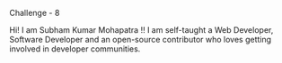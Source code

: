 Challenge - 8

Hi! I am Subham Kumar Mohapatra !! 
I am self-taught a Web Developer, Software Developer and an open-source contributor who loves getting involved in developer communities.
